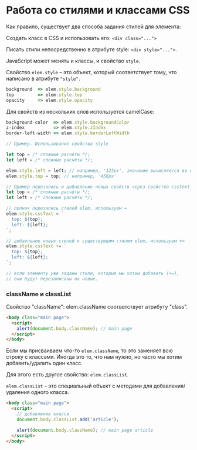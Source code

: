 # Работа со стилями и классами CSS

Как правило, существует два способа задания стилей для элемента:

Создать класс в CSS и использовать его: `<div class="...">`

Писать стили непосредственно в атрибуте style: `<div style="...">`.

JavaScript может менять и классы, и свойство `style`.

Свойство `elem.style` – это объект, который соответствует тому, что написано в атрибуте `"style"`.

```js
background  => elem.style.background
top         => elem.style.top
opacity     => elem.style.opacity
```

Для свойств из нескольких слов используется camelCase:

```js
background-color  => elem.style.backgroundColor
z-index           => elem.style.zIndex
border-left-width => elem.style.borderLeftWidth
```

```js
// Пример. Использование свойства style

let top = /* сложные расчёты */;
let left = /* сложные расчёты */;

elem.style.left = left; // например, '123px', значение вычисляется во время работы скрипта
elem.style.top = top; // например, '456px'
```

```js
// Пример перезапись и добавление новых свойств через свойство cssText
let top = /* сложные расчёты */;
let left = /* сложные расчёты */;

// полная перезапись стилей elem, используем =
elem.style.cssText = `
  top: ${top};
  left: ${left};
`;

// добавление новых стилей к существующим стилям elem, используем +=
elem.style.cssText += `
  top: ${top};
  left: ${left};
`;

// если элементу уже заданы стили, которые мы хотим добавить (+=),
// они будут перезаписаны на новые.
```

### className и classList

Свойство "className": elem.className соответствует атрибуту "class".

```html
<body class="main page">
  <script>
    alert(document.body.className); // main page
  </script>
</body>
```
Если мы присваиваем что-то `elem.className`, то это заменяет всю строку с классами. Иногда это то, что нам нужно, но часто мы хотим добавить/удалить один класс.

Для этого есть другое свойство: `elem.classList`.

`elem.classList` – это специальный объект с методами для добавления/удаления одного класса.

```html
<body class="main page">
  <script>
    // добавление класса
    document.body.classList.add('article');

    alert(document.body.className); // main page article
  </script>
</body>
```
